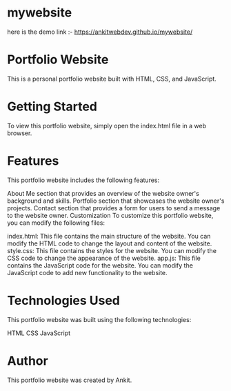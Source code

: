 # mywebsite

here is the demo link :- https://ankitwebdev.github.io/mywebsite/
# Portfolio Website

This is a personal portfolio website built with HTML, CSS, and JavaScript.


# Getting Started
To view this portfolio website, simply open the index.html file in a web browser.

# Features
This portfolio website includes the following features:

About Me section that provides an overview of the website owner's background and skills.
Portfolio section that showcases the website owner's projects.
Contact section that provides a form for users to send a message to the website owner.
Customization
To customize this portfolio website, you can modify the following files:

index.html: This file contains the main structure of the website. You can modify the HTML code to change the layout and content of the website.
style.css: This file contains the styles for the website. You can modify the CSS code to change the appearance of the website.
app.js: This file contains the JavaScript code for the website. You can modify the JavaScript code to add new functionality to the website.

# Technologies Used

This portfolio website was built using the following technologies:

HTML
CSS
JavaScript

# Author
This portfolio website was created by Ankit.

